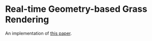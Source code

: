 # Real-time Geometry-based Grass Rendering

An implementation of [this paper](https://www.cg.tuwien.ac.at/research/publications/2013/JAHRMANN-2013-IGR/).

